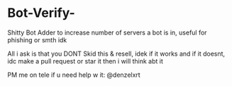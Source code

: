 # Bot-Verify-
Shitty Bot Adder to increase number of servers a bot is in, useful for phishing or smth idk

All i ask is that you DONT Skid this & resell, idek if it works and if it doesnt, idc make a pull request or star it then i will think abt it

PM me on tele if u need help w it: @denzelxrt
